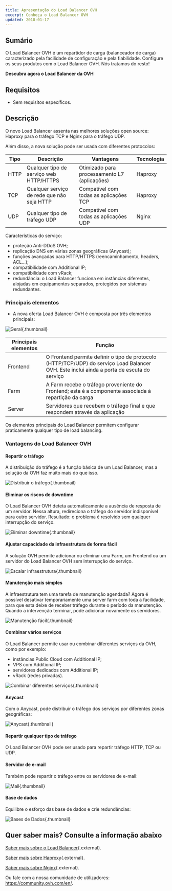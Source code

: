 ```yaml
---
title: Apresentação do Load Balancer OVH
excerpt: Conheça o Load Balancer OVH
updated: 2018-01-17
---
```


## Sumário

O Load Balancer OVH é um repartidor de carga (balanceador de carga) caracterizado pela facilidade de configuração e pela fiabilidade. Configure os seus produtos com o Load Balancer OVH. Nós tratamos do resto!

**Descubra agora o Load Balancer da OVH**

## Requisitos

- Sem requisitos específicos.

## Descrição

 
O novo Load Balancer assenta nas melhores soluções open source: Haproxy para o tráfego TCP e Nginx para o tráfego UDP.

 Além disso, a nova solução pode ser usada com diferentes protocolos:

|Tipo|Descrição|Vantagens|Tecnologia|
|---|---|---|---|
|HTTP|Qualquer tipo de serviço web HTTP/HTTPS|Otimizado para processamento L7 (aplicações)|Haproxy|
|TCP|Qualquer serviço de rede que não seja HTTP|Compatível com todas as aplicações TCP|Haproxy|
|UDP|Qualquer tipo de tráfego UDP|Compatível com todas as aplicações UDP|Nginx|

Características do serviço:

- proteção Anti-DDoS OVH;
 - replicação DNS em várias zonas geográficas (Anycast);
 - funções avançadas para HTTP/HTTPS (reencaminhamento, headers, ACL...);
 - compatibilidade com Additional IP;
 - compatibilidade com vRack;
 - redundância: o Load Balancer funciona em instâncias diferentes, alojadas em equipamentos separados, protegidos por sistemas redundantes.

### Principais elementos

- A nova oferta Load Balancer OVH é composta por três elementos principais:

![Geral](diag_gen.png){.thumbnail}

|Principais elementos|Função|
|---|---|
|Frontend|O Frontend permite definir o tipo de protocolo (HTTP/TCP/UDP) do serviço Load Balancer OVH. Este inclui ainda a porta de escuta do serviço|
|Farm|A Farm recebe o tráfego proveniente do Frontend; esta é a componente associada à repartição da carga|
|Server|Servidores que recebem o tráfego final e que respondem através da aplicação|

Os elementos principais do Load Balancer permitem configurar praticamente qualquer tipo de load balancing.

### Vantagens do Load Balancer OVH

#### Repartir o tráfego

A distribuição do tráfego é a função básica de um Load Balancer, mas a solução da OVH faz muito mais do que isso.

![Distribuir o tráfego](distribute_load.png){.thumbnail}

#### Eliminar os riscos de downtime

O Load Balancer OVH deteta automaticamente a ausência de resposta de um servidor. Nessa altura, redireciona o tráfego do servidor indisponível para outro servidor. Resultado: o problema é resolvido sem qualquer interrupção do serviço.

![Eliminar downtime](eliminate_downtimes.png){.thumbnail}

#### Ajustar capacidade da infraestrutura de forma fácil

A solução OVH permite adicionar ou eliminar uma Farm, um Frontend ou um servidor do Load Balancer OVH sem interrupção do serviço.

![Escalar infraestrutura](facilitate_maintenance.png){.thumbnail}

#### Manutenção mais simples

A infraestrutura tem uma tarefa de manutenção agendada? Agora é possível desativar temporariamente uma server farm com toda a facilidade, para que esta deixe de receber tráfego durante o período da manutenção. Quando a intervenção terminar, pode adicionar novamente os servidores.

![Manutenção fácil](scale_easily.png){.thumbnail}

#### Combinar vários serviços

O Load Balancer permite usar ou combinar diferentes serviços da OVH, como por exemplo:

- instâncias Public Cloud com Additional IP;
- VPS com Additional IP;
- servidores dedicados com Additional IP;
- vRack (redes privadas).

![Combinar diferentes serviços](mix_and_match.png){.thumbnail}

#### Anycast

Com o Anycast, pode distribuir o tráfego dos serviços por diferentes zonas geográficas:

![Anycast](anycast.png){.thumbnail}

#### Repartir qualquer tipo de tráfego

O Load Balancer OVH pode ser usado para repartir tráfego HTTP, TCP ou UDP. 

#### Servidor de e-mail

Também pode repartir o tráfego entre os servidores de e-mail:

![Mail](mail.png){.thumbnail}

#### Base de dados

Equilibre o esforço das base de dados e crie redundâncias:

![Bases de Dados](database.png){.thumbnail}

## Quer saber mais? Consulte a informação abaixo

[Saber mais sobre o Load Balancer](https://pt.wikipedia.org/wiki/Balanceamento_de_carga){.external}.

[Saber mais sobre Haproxy](http://www.haproxy.org/#desc){.external}.

[Saber mais sobre Nginx](https://pt.wikipedia.org/wiki/Nginx){.external}.

Ou fale com a nossa comunidade de utilizadores: <https://community.ovh.com/en/>.